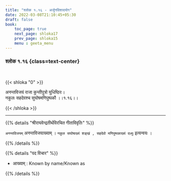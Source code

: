 ```yaml
---
title: "श्लोक १.१६ - अर्जुनविशादयोग"
date: 2022-03-08T21:10:45+05:30
draft: false
book:
    toc_page: true
    next_page: shloka17
    prev_page: shloka15
    menu : geeta_menu
---
```




### श्लोक १.१६ {class=text-center}

<br/>

{{< shloka  "0"  >}}

अनन्तविजयं राजा कुन्तीपुत्रो युधिष्ठिरः।  
नकुलः सहदेवश्च सुघोषमणिपुष्पकौ  ।।१.१६।।

{{< /shloka >}}

---

{{% details "श्रीराघवेन्द्रतीर्थविरचित गीताविवृतिः" %}}

`अनन्तविजयम्`  अनन्तविजयाख्याम् ।
`नकुल सघोषाख्यं शङ्खं , सहदेवो मणिपुष्पकाख्यं दध्मुः` इत्यन्वयः ।

{{% /details %}}

{{% details "पद विचार" %}}

- आख्याम् : Known by name/Known as

{{% /details %}}